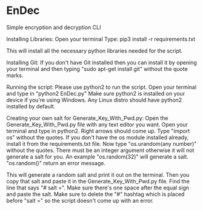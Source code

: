 # EnDec
Simple encryption and decryption CLI

Installing Libraries:
Open your terminal
Type: pip3 install -r requirements.txt

This will install all the necessary python libraries needed for the script.

Installing Git:
If you don't have Git installed then you can install it by opening your terminal and then typing
"sudo apt-get install git" without the quote marks.

Running the script:
Please use python2 to run the script.
Open your terminal and type in "python2 EnDec.py"
Make sure python2 is installed on your device if you're using Windows. Any Linux distro should have python2 installed by default.

Creating your own salt for Generate_Key_With_Pwd.py:
Open the Generate_Key_With_Pwd.py file with any text editor you want.
Open your terminal and type in python2. Right arrows should come up.
Type "import os" without the quotes. If you don't have the os module installed already, install it from the requirements.txt file.
Now type "os.urandom(any number)" without the quotes. There must be an integer argument otherwise it will not generate a salt for you. An example "os.random(32)" will generate a salt. "os.random()" return an error message.

This will generate a random salt and print it out on the terminal.
Then you copy that salt and paste it in the Generate_Key_With_Pwd.py file. Find the line that says "# salt =". Make sure there's one space after the equal sign and paste the salt. Make sure to delete the "#" hashtag which is placed before "salt =" so the script doesn't come up with an error.
